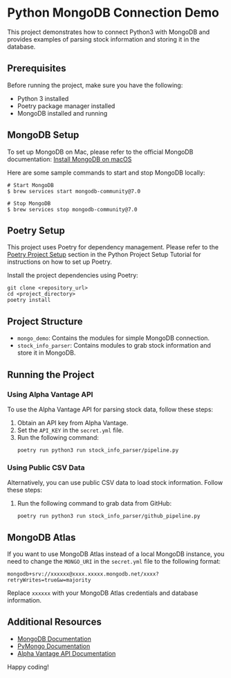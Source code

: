 # Python MongoDB Connection Demo
This project demonstrates how to connect Python3 with MongoDB and provides examples of parsing stock information and storing it in the database.

## Prerequisites
Before running the project, make sure you have the following:
- Python 3 installed
- Poetry package manager installed
- MongoDB installed and running

## MongoDB Setup
To set up MongoDB on Mac, please refer to the official MongoDB documentation: [Install MongoDB on macOS](https://www.mongodb.com/docs/manual/tutorial/install-mongodb-on-os-x/)

Here are some sample commands to start and stop MongoDB locally:
```shell
# Start MongoDB
$ brew services start mongodb-community@7.0

# Stop MongoDB
$ brew services stop mongodb-community@7.0
```

## Poetry Setup
This project uses Poetry for dependency management. Please refer to the [Poetry Project Setup](https://github.com/turingplanet/python-project-setup-tutorial/blob/main/comprehensive_set_up.md#poetry-project-setup) section in the Python Project Setup Tutorial for instructions on how to set up Poetry.

Install the project dependencies using Poetry:
```shell
git clone <repository_url>
cd <project_directory>
poetry install
```

## Project Structure
- `mongo_demo`: Contains the modules for simple MongoDB connection.
- `stock_info_parser`: Contains modules to grab stock information and store it in MongoDB.

## Running the Project
### Using Alpha Vantage API
To use the Alpha Vantage API for parsing stock data, follow these steps:
1. Obtain an API key from Alpha Vantage.
2. Set the `API_KEY` in the `secret.yml` file.
3. Run the following command:
   ```shell
   poetry run python3 run stock_info_parser/pipeline.py
   ```

### Using Public CSV Data
Alternatively, you can use public CSV data to load stock information. Follow these steps:
1. Run the following command to grab data from GitHub:
   ```shell
   poetry run python3 run stock_info_parser/github_pipeline.py
   ```

## MongoDB Atlas

If you want to use MongoDB Atlas instead of a local MongoDB instance, you need to change the `MONGO_URI` in the `secret.yml` file to the following format:

```
mongodb+srv://xxxxxx@xxxx.xxxxx.mongodb.net/xxxx?retryWrites=true&w=majority
```

Replace `xxxxxx` with your MongoDB Atlas credentials and database information.

## Additional Resources

- [MongoDB Documentation](https://docs.mongodb.com/)
- [PyMongo Documentation](https://pymongo.readthedocs.io/)
- [Alpha Vantage API Documentation](https://www.alphavantage.co/documentation/)

Happy coding!

